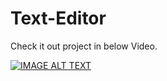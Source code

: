# Text-Editor
Check it out project in below Video.

[![IMAGE ALT TEXT](https://img.youtube.com/vi/D9cLZVB-0L4/0.jpg)](https://www.youtube.com/watch?v=D9cLZVB-0L4)

